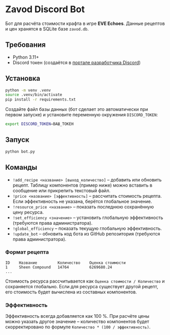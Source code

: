 # Zavod Discord Bot

Бот для расчёта стоимости крафта в игре **EVE Echoes**. Данные рецептов и цен
хранятся в SQLite базе `zavod.db`.

## Требования

- Python 3.11+
- Discord токен (создаётся в [портале разработчика Discord](https://discord.com/developers/applications))

## Установка

```bash
python -m venv .venv
source .venv/bin/activate
pip install -r requirements.txt
```

Создайте файл базы данных (бот сделает это автоматически при первом запуске)
и установите переменную окружения `DISCORD_TOKEN`:

```bash
export DISCORD_TOKEN=ВАШ_ТОКЕН
```

## Запуск

```bash
python bot.py
```

## Команды

- `!add_recipe <название> [выход_количество]` – добавить или обновить рецепт.
  Таблицу компонентов (пример ниже) можно вставить в сообщение или прикрепить
  текстовый файл.
- `!price <название> [эффективность]` – рассчитать стоимость рецепта. Если
  эффективность не указана, берётся глобальное значение.
- `!resource_price <название>` – показать последнюю сохранённую цену ресурса.
- `!set_efficiency <значение>` – установить глобальную эффективность (требуются
  права администратора).
- `!global_efficiency` – показать текущую глобальную эффективность.
- `!update_bot` – обновить код бота из GitHub репозитория (требуются права
  администратора).

### Формат рецепта

```
ID    Название         Количество    Оценка стоимости
1     Sheen Compound   14764         6269680.24
...
```

Стоимость ресурса рассчитывается как `Оценка стоимости / Количество` и
сохраняется глобально. Если для ресурса существует другой рецепт, его стоимость
будет вычислена из составных компонентов.

### Эффективность

Эффективность всегда добавляется как 100 %. При расчёте цены можно указать
другое значение – количество компонентов будет скорректировано по формуле
`Количество * (100 / эффективность)`.
